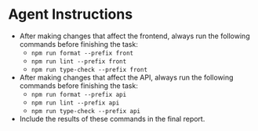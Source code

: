 # Agent Instructions

- After making changes that affect the frontend, always run the following commands before finishing the task:
  - `npm run format --prefix front`
  - `npm run lint --prefix front`
  - `npm run type-check --prefix front`
- After making changes that affect the API, always run the following commands before finishing the task:
  - `npm run format --prefix api`
  - `npm run lint --prefix api`
  - `npm run type-check --prefix api`
- Include the results of these commands in the final report.
